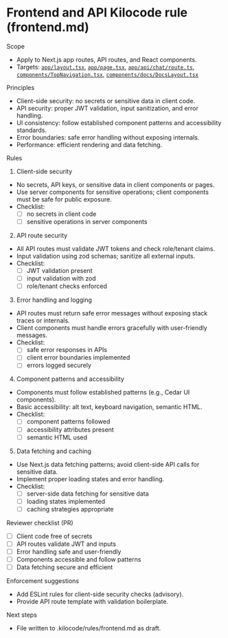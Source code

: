 # Frontend and API Kilocode rule (frontend.md)

Scope

- Apply to Next.js app routes, API routes, and React components.
- Targets: [`app/layout.tsx`](app/layout.tsx:1), [`app/page.tsx`](app/page.tsx:1), [`app/api/chat/route.ts`](app/api/chat/route.ts:1), [`components/TopNavigation.tsx`](components/TopNavigation.tsx:1), [`components/docs/DocsLayout.tsx`](components/docs/DocsLayout.tsx:1)

Principles

- Client-side security: no secrets or sensitive data in client code.
- API security: proper JWT validation, input sanitization, and error handling.
- UI consistency: follow established component patterns and accessibility standards.
- Error boundaries: safe error handling without exposing internals.
- Performance: efficient rendering and data fetching.

Rules

1. Client-side security

- No secrets, API keys, or sensitive data in client components or pages.
- Use server components for sensitive operations; client components must be safe for public exposure.
- Checklist:
    - [ ] no secrets in client code
    - [ ] sensitive operations in server components

2. API route security

- All API routes must validate JWT tokens and check role/tenant claims.
- Input validation using zod schemas; sanitize all external inputs.
- Checklist:
    - [ ] JWT validation present
    - [ ] input validation with zod
    - [ ] role/tenant checks enforced

3. Error handling and logging

- API routes must return safe error messages without exposing stack traces or internals.
- Client components must handle errors gracefully with user-friendly messages.
- Checklist:
    - [ ] safe error responses in APIs
    - [ ] client error boundaries implemented
    - [ ] errors logged securely

4. Component patterns and accessibility

- Components must follow established patterns (e.g., Cedar UI components).
- Basic accessibility: alt text, keyboard navigation, semantic HTML.
- Checklist:
    - [ ] component patterns followed
    - [ ] accessibility attributes present
    - [ ] semantic HTML used

5. Data fetching and caching

- Use Next.js data fetching patterns; avoid client-side API calls for sensitive data.
- Implement proper loading states and error handling.
- Checklist:
    - [ ] server-side data fetching for sensitive data
    - [ ] loading states implemented
    - [ ] caching strategies appropriate

Reviewer checklist (PR)

- [ ] Client code free of secrets
- [ ] API routes validate JWT and inputs
- [ ] Error handling safe and user-friendly
- [ ] Components accessible and follow patterns
- [ ] Data fetching secure and efficient

Enforcement suggestions

- Add ESLint rules for client-side security checks (advisory).
- Provide API route template with validation boilerplate.

Next steps

- File written to .kilocode/rules/frontend.md as draft.
